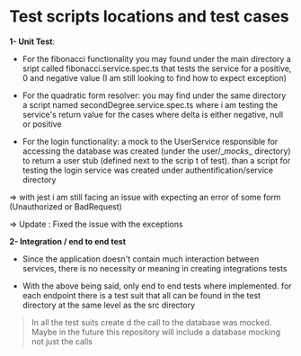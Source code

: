 # Test scripts locations and test cases 

**1- Unit Test**: 

* For the fibonacci functionality you may found under the main directory a sript called fibonacci.service.spec.ts that tests the service for a positive, 0 and negative value (I am still looking to find how to expect exception)

* For the quadratic form resolver: you may find under the same directory a script named secondDegree.service.spec.ts where i am testing the service's return value for the cases where delta is either negative, null or positive

* For the login functionality: a mock to the UserService responsible for accessing the database was created (under the user/\__mocks__ directory) to return a user stub (defined next to the scrip t of test). than a script for testing the login service was created under authentification/service directory 

=> with jest i am still facing an issue with expecting an error of some form (Unauthorized or BadRequest)

=> Update : Fixed the issue with the exceptions

**2- Integration / end to end test**

* Since the application doesn't contain much interaction between services, there is no necessity or meaning in creating integrations tests

* With the above being said, only end to end tests where implemented. for each endpoint there is a test suit that all can be found in the test directory at the same level as the src directory

> In all the test suits create d the call to the database was mocked. Maybe in the future this repository will include a database mocking not just the calls
